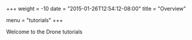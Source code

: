 +++
weight = -10
date = "2015-01-26T12:54:12-08:00"
title = "Overview"

menu = "tutorials"
+++

Welcome to the Drone tutorials